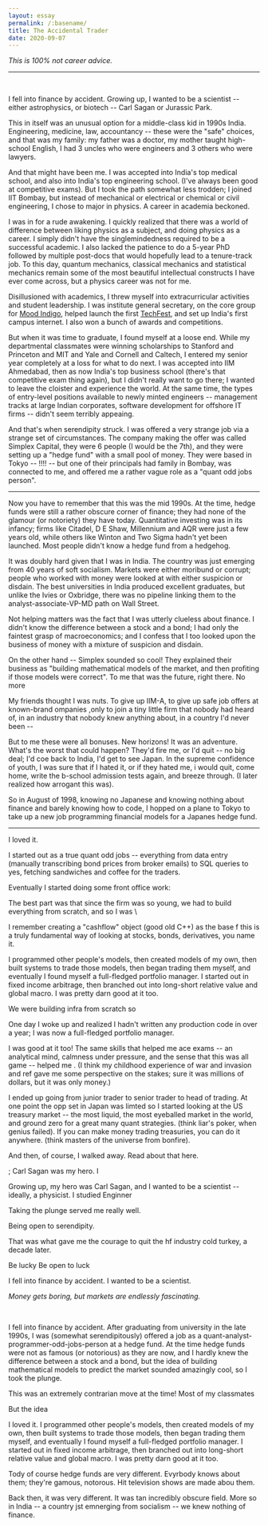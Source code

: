 ```yaml
---
layout: essay
permalink: /:basename/
title: The Accidental Trader
date: 2020-09-07
---
```


*This is 100% not career advice.*

----

<br/>

I fell into finance by accident.  Growing up, I wanted to be a scientist -- either astrophysics, or biotech -- Carl Sagan or Jurassic Park.

This in itself was an unusual option for a middle-class kid in 1990s India.  Engineering, medicine, law, accountancy -- these were the "safe" choices, and that was my family: my father was a doctor, my mother taught high-school English, I had 3 uncles who were engineers and 3 others who were lawyers.  

And that might have been me.  I was accepted into India's top medical school, and also into India's top engineering school.  (I've always been good at competitive exams).  But I took the path somewhat less trodden; I joined IIT Bombay, but instead of mechanical or electrical or chemical or civil engineering, I chose to major in physics.  A career in academia beckoned.

I was in for a rude awakening.  I quickly realized that there was a world of difference between liking physics as a subject, and doing physics as a career.  I simply didn't have the singlemindedness required to be a successful academic.  I also lacked the patience to do a 5-year PhD followed by multiple post-docs that would hopefully lead to a tenure-track job.  To this day, quantum mechanics, classical mechanics and statistical mechanics remain some of the most beautiful intellectual constructs I have ever come across, but a physics career was not for me.

Disillusioned with academics, I threw myself into extracurricular activities and student leadership. I was institute general secretary, on the core group for [Mood Indigo](https://en.wikipedia.org/wiki/Mood_Indigo_(festival)), helped launch the first [TechFest](https://en.wikipedia.org/wiki/Techfest), and set up India's first campus internet.  I also won a bunch of awards and competitions.

But when it was time to graduate, I found myself at a loose end. While my departmental classmates were winning scholarships to Stanford and Princeton and MIT and Yale and Cornell and Caltech, I entered my senior year completely at a loss for what to do next.  I was accepted into IIM Ahmedabad, then as now India's top business school (there's that competitive exam thing again), but I didn't really want to go there;  I wanted to leave the cloister and experience the world.  At the same time, the types of entry-level positions available to newly minted engineers -- management tracks at large Indian corporates, software development for offshore IT firms -- didn't seem terribly appeaing.


And that's when serendipity struck.  I was offered a very strange job via a strange set of circumstances.  The company making the offer was called Simplex Capital, they were 6 people (I would be the 7th), and they were setting up a "hedge fund" with a small pool of money.  They were based in Tokyo -- !!!! -- but one of their principals had family in Bombay, was connected to me, and offered me a rather vague role as a "quant odd jobs person".  


----


Now you have to remember that this was the mid 1990s.  At the time, hedge funds were still a rather obscure corner of finance; they had none of the glamour (or notoriety) they have today.  Quantitative investing was in its infancy; firms like Citadel, D E Shaw, Millennium and AQR were just a few years old, while others like Winton and Two Sigma hadn't yet been launched.  Most people didn't know a hedge fund from a hedgehog. 

It was doubly hard given that I was in India.  The country was just emerging from 40 years of soft socialism.  Markets were either moribund or corrupt; people who worked with money were looked at with either suspicion or disdain.  The best universities in India produced excellent graduates, but unlike the Ivies or Oxbridge, there was no pipeline linking them to the analyst-associate-VP-MD path on Wall Street.

Not helping matters was the fact that I was utterly clueless about finance.  I didn't know the difference between a stock and a bond; I had only the faintest grasp of macroeconomics; and I confess that I too looked upon the business of money with a mixture of suspicion and disdain.

On the other hand -- Simplex sounded so cool!  They explained their business as  "building mathematical models of the market, and then profiting if those models were correct".  To me that was the future, right there.  No more 

My friends thought I was nuts.  To give up IIM-A, to give up safe job offers at known-brand ompanies ,only to join a tiny little firm that nobody had heard of, in an industry that nobody knew anything about, in a country I'd never been -- 

But to me these were all bonuses.  New horizons!  It was an adventure.  What's the worst that could happen?  They'd fire me, or I'd quit -- no big deal; I'd coe back to India,  I'd get to see Japan.  In the supreme confidence of youth, I was sure that if I hated it, or if they hated me, i would quit, come home, write the b-school admission tests again, and breeze through.  (I later realized how arrogant this was).



So in August of 1998, knowing no Japanese and knowing nothing about finance and barely knowing how to code, I hopped on a plane to Tokyo to take up a new job programming financial models for a Japanes hedge fund. 

----

I loved it.  

I started out as a true quant odd jobs -- everything from data entry (manually transcribing bond prices from broker emails) to SQL queries to yes, fetching sandwiches and coffee for the traders.

Eventually I started doing some front office work: 


The best part was that since the firm was so young, we had to build everything from scratch, and so I was \

I remember creating a "cashflow" object (good old C++) as the base f
this is a truly fundamental way of looking at stocks, bonds, derivatives, you name it. 

I programmed other people's models, then created models of my own, then built systems to trade those models, then began trading them myself, and eventually I found myself a full-fledged portfolio manager.  I started out in fixed income arbitrage, then branched out into long-short relative value and global macro.  I was pretty darn good at it too.

We were building infra from scratch so

One day I woke up and realized I hadn't written any production code in over a year; I was now a full-fledged portfolio manager.

I was good at it too!  The same skills that helped me ace exams -- an analytical mind, calmness under pressure, and the sense that this was all game -- helped me .  (I think my childhood experience of war and invasion and ref gave me some perspective on the stakes; sure it was millions of dollars, but it was only money.)

I ended up going from junior trader to senior trader to head of trading.  At one point the opp set in Japan was limted so I started looking at the US treasury market -- the most liquid, the most eyeballed market in the world, and ground zero for a great many quant strategies.  (think liar's poker, when genius failed).  If you can make money trading treasuries, you can do it anywhere.  (think masters of the universe from bonfire).  

And then, of course, I walked away.  Read about that here. 


; Carl Sagan was my hero.  I 

Growing up, my hero was Carl Sagan, and I wanted to be a scientist -- ideally, a physicist.  I studied Enginner



Taking the plunge served me really well.

Being open to serendipity. 

That was what gave me the courage to quit the hf industry cold turkey, a decade later.



Be lucky
Be open to luck























I fell into finance by accident.  I wanted to be a scientist. 

*Money gets boring, but markets are endlessly fascinating.*

<br/>


I fell into finance by accident.  After graduating from university in the late 1990s, I was (somewhat serendipitously) offered a job as a quant-analyst-programmer-odd-jobs-person at a hedge fund.  At the time hedge funds were not as famous (or notorious) as they are now, and I hardly knew the difference between a stock and a bond, but the idea of building mathematical models to predict the market sounded amazingly cool, so I took the plunge.

This was an extremely contrarian move at the time!  Most of my classmates 

But the idea 

I loved it.  I programmed other people's models, then created models of my own, then built systems to trade those models, then began trading them myself, and eventually I found myself a full-fledged portfolio manager.  I started out in fixed income arbitrage, then branched out into long-short relative value and global macro.  I was pretty darn good at it too.


Tody of course hedge funds are very different.  Evyrbody knows about them; they're gamous, notorous.  Hit television shows are made abou them.  

Back then, it was very different.  It was tan incredibly obscure field.  More so in India -- a country jst emnerging from socialism -- we knew nothing of finance.
